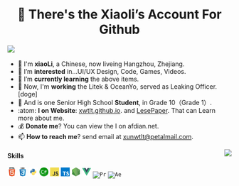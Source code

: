 <h1 align = "center">👋 There's the Xiaoli’s Account For Github</h1>

<img src="https://img.shields.io/badge/ThereAre-xiaoLi＆xiaoZhang-brightgreen" />

- 🔨 I'm **xiaoLi**, a Chinese, now liveing Hangzhou, Zhejiang.
- 👀 I’m **interested** in...UI/UX Design, Code, Games, Videos.
- 🌱 I’m **currently learning** the above items.
- 🧧 Now, I'm **working** the Litek & OceanYo, served as Leaking Officer. [doge]<br>
- 🧊 And is one Senior High School **Student**, in Grade 10（Grade 1）.
- :atom: **I on Website**: [xwtlt.github.io](http://xwtlt.github.io). and [LesePaper](http://p.licn.eu.org). That can Learn more about me.
- 💰 **Donate me**? You can view the I on afdian.net.
- 📫 **How to reach me**? send email at [xunwtlt@petalmail.com](mailto:xunwtlt@petalmail.com).

<a href="https://github.com/xwtlt">
  <img align="right" src="https://github-readme-stats.vercel.app/api?username=clizr&show_icons=true&theme=radical" />
</a>

#### Skills
<code><img height="20" src="https://raw.githubusercontent.com/github/explore/80688e429a7d4ef2fca1e82350fe8e3517d3494d/topics/html/html.png" alt="html" /></code>
<code><img height="20" src="https://raw.githubusercontent.com/github/explore/80688e429a7d4ef2fca1e82350fe8e3517d3494d/topics/css/css.png" alt="css" /></code>
<code><img height="20" src="https://raw.githubusercontent.com/github/explore/80688e429a7d4ef2fca1e82350fe8e3517d3494d/topics/python/python.png" alt="python" /></code>
<code><img height="20" src="https://raw.githubusercontent.com/github/explore/80688e429a7d4ef2fca1e82350fe8e3517d3494d/topics/csharp/csharp.png" alt="Csharp" /></code>
<code><img height="20" alt="javascript" src="https://raw.githubusercontent.com/github/explore/80688e429a7d4ef2fca1e82350fe8e3517d3494d/topics/javascript/javascript.png"></code>
<code><img height="20" src="https://raw.githubusercontent.com/github/explore/80688e429a7d4ef2fca1e82350fe8e3517d3494d/topics/typescript/typescript.png" alt="typescript" /></code>
<code><img height="20" src="https://raw.githubusercontent.com/github/explore/80688e429a7d4ef2fca1e82350fe8e3517d3494d/topics/nodejs/nodejs.png" alt="nodejs" /></code>
<code><img height="20" src="https://raw.githubusercontent.com/github/explore/80688e429a7d4ef2fca1e82350fe8e3517d3494d/topics/vue/vue.png" alt="vue" /></code>
<code><img height="20" src="https://www.adobe.com/content/dam/cct/creativecloud/business/teams/free-trial-new/desktop_premiere.svg" alt="Pr" /></code>
<code><img height="20" src="https://www.adobe.com/content/dam/cc/us/en/products/ccoverview/ae_cc_app_RGB.svg" alt="Ae" /></code>

